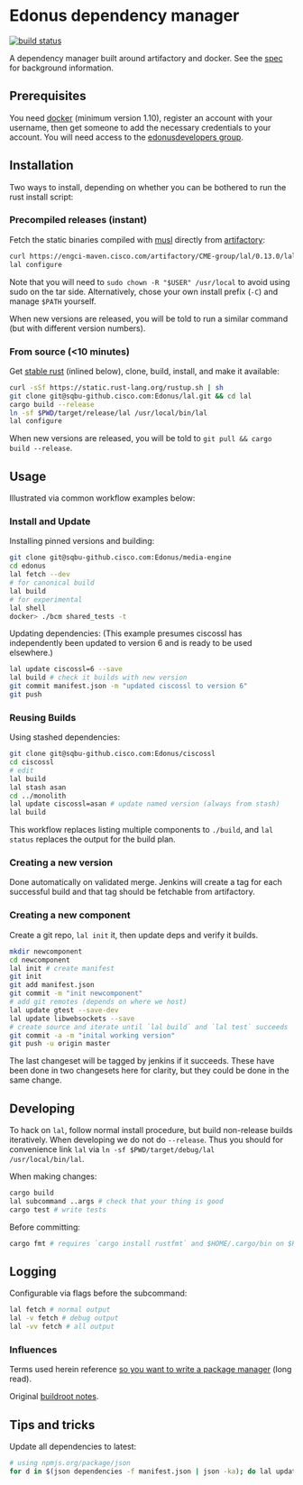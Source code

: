 # Edonus dependency manager
[![build status](https://engci-jenkins-gpk.cisco.com/jenkins/job/team_CME/job/lal/badge/icon)](https://engci-jenkins-gpk.cisco.com/jenkins/job/team_CME/job/lal/)

A dependency manager built around artifactory and docker. See the [spec](./SPEC.md) for background information.

## Prerequisites
You need [docker](https://docs.docker.com/linux/step_one/) (minimum version 1.10), register an account with your username, then get someone to add the necessary credentials to your account. You will need access to the [edonusdevelopers group](https://hub.docker.com/r/edonusdevelopers/).

## Installation
Two ways to install, depending on whether you can be bothered to run the rust install script:

### Precompiled releases (instant)
Fetch the static binaries compiled with [musl](http://www.musl-libc.org/) directly from [artifactory](http://engci-maven.cisco.com/artifactory/CME-group/lal/):

```sh
curl https://engci-maven.cisco.com/artifactory/CME-group/lal/0.13.0/lal.tar | tar xz -C /usr/local
lal configure
```

Note that you will need to `sudo chown -R "$USER" /usr/local` to avoid using sudo on the tar side. Alternatively, chose your own install prefix (`-C`) and manage `$PATH` yourself.

When new versions are released, you will be told to run a similar command (but with different version numbers).

### From source (<10 minutes)
Get [stable rust](https://www.rust-lang.org/downloads.html) (inlined below), clone, build, install, and make it available:

```sh
curl -sSf https://static.rust-lang.org/rustup.sh | sh
git clone git@sqbu-github.cisco.com:Edonus/lal.git && cd lal
cargo build --release
ln -sf $PWD/target/release/lal /usr/local/bin/lal
lal configure
```

When new versions are released, you will be told to `git pull && cargo build --release`.

## Usage
Illustrated via common workflow examples below:

### Install and Update
Installing pinned versions and building:

```sh
git clone git@sqbu-github.cisco.com:Edonus/media-engine
cd edonus
lal fetch --dev
# for canonical build
lal build
# for experimental
lal shell
docker> ./bcm shared_tests -t
```

Updating dependencies:
(This example presumes ciscossl has independently been updated to version 6 and is ready to be used elsewhere.)

```sh
lal update ciscossl=6 --save
lal build # check it builds with new version
git commit manifest.json -m "updated ciscossl to version 6"
git push
```

### Reusing Builds
Using stashed dependencies:

```sh
git clone git@sqbu-github.cisco.com:Edonus/ciscossl
cd ciscossl
# edit
lal build
lal stash asan
cd ../monolith
lal update ciscossl=asan # update named version (always from stash)
lal build
```

This workflow replaces listing multiple components to `./build`, and `lal status` replaces the output for the build plan.

### Creating a new version
Done automatically on validated merge. Jenkins will create a tag for each successful build and that tag should be fetchable from artifactory.

### Creating a new component
Create a git repo, `lal init` it, then update deps and verify it builds.

```sh
mkdir newcomponent
cd newcomponent
lal init # create manifest
git init
git add manifest.json
git commit -m "init newcomponent"
# add git remotes (depends on where we host)
lal update gtest --save-dev
lal update libwebsockets --save
# create source and iterate until `lal build` and `lal test` succeeds
git commit -a -m "inital working version"
git push -u origin master
```

The last changeset will be tagged by jenkins if it succeeds. These have been done in two changesets here for clarity, but they could be done  in the same change.

## Developing
To hack on `lal`, follow normal install procedure, but build non-release builds iteratively.
When developing we do not do `--release`. Thus you should for convenience link `lal` via `ln -sf $PWD/target/debug/lal /usr/local/bin/lal`.

When making changes:

```sh
cargo build
lal subcommand ..args # check that your thing is good
cargo test # write tests
```

Before committing:

```sh
cargo fmt # requires `cargo install rustfmt` and $HOME/.cargo/bin on $PATH
```

## Logging
Configurable via flags before the subcommand:

```sh
lal fetch # normal output
lal -v fetch # debug output
lal -vv fetch # all output
```

### Influences
Terms used herein reference [so you want to write a package manager](https://medium.com/@sdboyer/so-you-want-to-write-a-package-manager-4ae9c17d9527#.rlvjqxc4r) (long read).

Original [buildroot notes](https://hg.lal.cisco.com/root/files/tip/NOTES).

## Tips and tricks
Update all dependencies to latest:

```bash
# using npmjs.org/package/json
for d in $(json dependencies -f manifest.json | json -ka); do lal update ${d} --save; done
```
